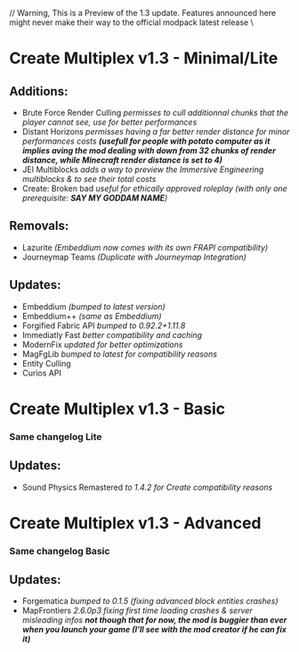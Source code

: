 // Warning, This is a Preview of the 1.3 update. Features announced here might never make their way to the official modpack latest release \\

# Create Multiplex v1.3 - Minimal/Lite
## Additions:
- Brute Force Render Culling *permisses to cull additionnal chunks that the player cannot see, use for better performances*
- Distant Horizons *permisses having a far better render distance for minor performances costs* ***(usefull for people with potato computer as it implies aving the mod dealing with down from 32 chunks of render distance, while Minecraft render distance is set to 4)***
- JEI Multiblocks *adds a way to preview the Immersive Engineering multiblocks & to see their total costs*
- Create: Broken bad *useful for ethically approved roleplay (with only one prerequisite: **SAY MY GODDAM NAME**)*
## Removals:
- Lazurite *(Embeddium now comes with its own FRAPI compatibility)*
- Journeymap Teams *(Duplicate with Journeymap Integration)*
## Updates:
- Embeddium *(bumped to latest version)*
- Embeddium++ *(same as Embeddium)*
- Forgified Fabric API *bumped to 0.92.2+1.11.8*
- Immediatly Fast *better compatibility and caching*
- ModernFix *updated for better optimizations*
- MagFgLib *bumped to latest for compatibility reasons*
- Entity Culling
- Curios API

# Create Multiplex v1.3 - Basic
### Same changelog **Lite**
## Updates:
- Sound Physics Remastered *to 1.4.2 for Create compatibility reasons*


# Create Multiplex v1.3 - Advanced
### Same changelog **Basic**
## Updates:
- Forgematica *bumped to 0.1.5 (fixing advanced block entities crashes)*
- MapFrontiers *2.6.0p3 fixing first time loading crashes & server misleading infos* ***not though that for now, the mod is buggier than ever when you launch your game (I'll see with the mod creator if he can fix it)***
